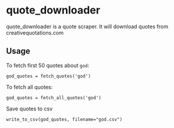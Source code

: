 # quote_downloader

quote_downloader is a quote scraper. It will download quotes from creativequotations.com

## Usage

To fetch first 50 quotes about `god`:

    god_quotes = fetch_quotes('god')

To fetch all quotes:

    god_quotes = fetch_all_quotes('god')

Save quotes to csv

    write_to_csv(god_quotes, filename="god.csv")

